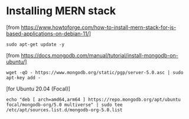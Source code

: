 # Installing MERN stack

[from https://www.howtoforge.com/how-to-install-mern-stack-for-js-based-applications-on-debian-11/]<br>
```
sudo apt-get update -y
```

[from https://docs.mongodb.com/manual/tutorial/install-mongodb-on-ubuntu/]<br>
```
wget -qO - https://www.mongodb.org/static/pgp/server-5.0.asc | sudo apt-key add -
```

[for Ubuntu 20.04 (Focal)]<br>
```
echo "deb [ arch=amd64,arm64 ] https://repo.mongodb.org/apt/ubuntu focal/mongodb-org/5.0 multiverse" | sudo tee /etc/apt/sources.list.d/mongodb-org-5.0.list
```
